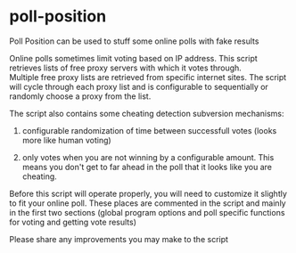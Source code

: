 poll-position
=============

Poll Position can be used to stuff some online polls with fake results

Online polls sometimes limit voting based on IP address.  This script retrieves lists of free proxy servers with which it votes through.  
Multiple free proxy lists are retrieved from specific internet sites.  The script will cycle through each proxy list and is configurable to sequentially or randomly choose a proxy from the list.

The script also contains some cheating detection subversion mechanisms:

1. configurable randomization of time between successfull votes (looks more like human voting)

2. only votes when you are not winning by a configurable amount.  This means you don't get to far ahead in the poll that it looks like you are cheating.  

Before this script will operate properly, you will need to customize it slightly to fit your online poll.  These places are commented in the script and mainly in the first two sections (global program options and poll specific functions for voting and getting vote results)

Please share any improvements you may make to the script
